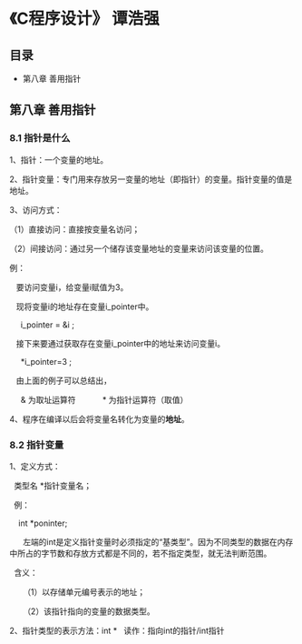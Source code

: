 # 《C程序设计》 谭浩强

## 目录

* 第八章 善用指针

## 第八章 善用指针

### 8.1 指针是什么

1、指针：一个变量的地址。

2、指针变量：专门用来存放另一变量的地址（即指针）的变量。指针变量的值是地址。

3、访问方式：

（1）直接访问：直接按变量名访问；

（2）间接访问：通过另一个储存该变量地址的变量来访问该变量的位置。

例：

    要访问变量i，给变量i赋值为3。
    
    现将变量i的地址存在变量i_pointer中。

      i_pointer = &i ;

    接下来要通过获取存在变量i_pointer中的地址来访问变量i。

      *i_pointer=3 ;

    由上面的例子可以总结出，
    
      & 为取址运算符
      
      * 为指针运算符（取值）
      
4、程序在编译以后会将变量名转化为变量的**地址**。

### 8.2 指针变量

1、定义方式：

   类型名 *指针变量名；
   
   例：
   
       int *poninter;
       
       左端的int是定义指针变量时必须指定的“基类型”。因为不同类型的数据在内存中所占的字节数和存放方式都是不同的，若不指定类型，就无法判断范围。
       
   含义：
   
       （1）以存储单元编号表示的地址；
       
       （2）该指针指向的变量的数据类型。

2、指针类型的表示方法：int *   读作：指向int的指针/int指针
